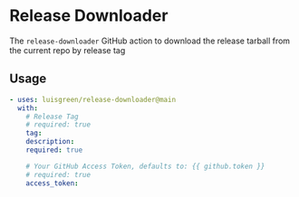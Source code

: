 # Release Downloader
The `release-downloader` GitHub action to download the release tarball from the current repo by release tag

## Usage

```yml
- uses: luisgreen/release-downloader@main
  with:
    # Release Tag
    # required: true
    tag:
    description: 
    required: true

    # Your GitHub Access Token, defaults to: {{ github.token }}
    # required: true
    access_token:
```
